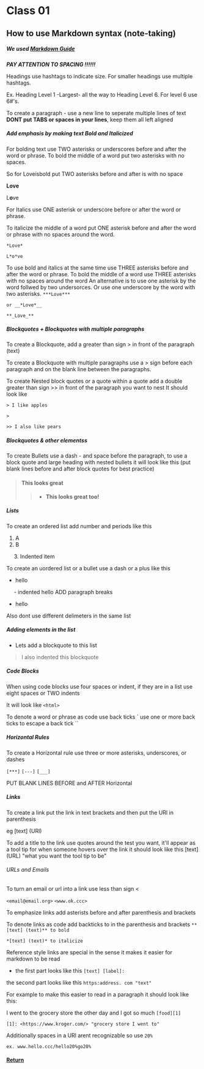 # Class 01

## How to use Markdown syntax (note-taking)
##### We used [Markdown Guide](https://www.markdownguide.org/basic-syntax/)

***PAY ATTENTION TO SPACING !!!!!!***

Headings use hashtags to indicate size. For smaller headings use multiple hashtags. 

Ex. Heading Level 1 -Largest- all the way to Heading Level 6. For level 6 use 6#'s.

To create a paragraph - use a new line to seperate multiple lines of text 
**DONT put TABS or spaces in your lines**, keep them all left aligned

##### Add emphasis by making text Bold and Italicized

For bolding text use TWO asterisks or underscores before and after the word or phrase. To bold the middle of a word put two asterisks with no spaces. 

So for Loveisbold put TWO asterisks before and after is with no space

**Love**

L**o**ve
 
For Italics use ONE asterisk or underscore before or after the word or phrase.

To italicize the middle of a word put ONE asterisk before and after the word or phrase with no spaces around the word.

`*Love*`

`L*o*ve`

To use bold and italics at the same time use THREE asterisks before and after the word or phrase. To bold the middle of a word use THREE asterisks with no spaces around the word
An alternative is to use one asterisk by the word follwed by two undersorces. Or use one underscore by the word with two asterisks.
`***Love***`

`or __*Love*__`

`**_Love_**`
 
##### Blockquotes + Blockquotes with multiple paragraphs
 
To create a Blockquote, add a greater than sign > in front of the paragraph (text)
 
To create a Blockquote with multiple paragraphs use a > sign before each paragraph and on the blank line between the paragraphs.
 
To create Nested block quotes or a quote within a quote add a double greater than sign >> in front of the paragraph you want to nest 
It should look like 

`> I like apples`

`>` 

`>> I also like pears` 

##### Blockquotes & other elementss

To create Bullets use a dash - and space before the paragraph, to use a block quote and large heading with nested bullets it will look like this 
(put blank lines before and after block quotes for best practice)

> #### This looks great
> 
>> - **This looks great too!**

##### Lists

To create an ordered list add number and periods like this
1. A
2. B

&nbsp;&nbsp;&nbsp;&nbsp; 3. Indented item

To create an uordered list or a bullet use a dash or a plus like this

- hello  

&nbsp;&nbsp;&nbsp;&nbsp; - indented hello ADD paragraph breaks

- hello

Also dont use different delimeters in the same list

##### Adding elements in the list

- Lets add a blockquote to this list
> I also indented this blockquote 

##### Code Blocks

When using code blocks use four spaces or indent, if they are in a list use eight spaces or TWO indents

It will look like
`<html>`

To denote a word or phrase as code use back ticks `
use one or more back ticks to escape a back tick ``
 
##### Horizontal Rules
 
To create a Horizontal rule use three or more asterisks, underscores, or dashes

`[***]`
`[---]`
`[___]`
 
PUT BLANK LINES BEFORE and AFTER Horizontal
 
##### Links
 
To create a link put the link in text brackets and then put the URl in parenthesis

eg [text] (URl)
 
To add a title to the link use quotes around the test you want, it'll appear as a tool tip for when someone hovers over the link 
it should look like this [text] (URL) "what you want the tool tip to be"
 
###### URLs and Emails

To turn an email or url into a link use less than sign <

`<email@email.org>`
`<www.ok.ccc>`

To emphasize links add asterists before and after parenthesis and brackets


To denote links as code add backticks to in the parenthesis and brackets
`**[text] (text)** to bold` 


`*[text] (text)* to italicize`

Reference style links are special in the sense it makes it easier for markdown to be read


* the first part looks like this `[text] [label]:` 


the second part looks like this `https:address. com "text"`


For example to make this easier to read in a paragraph it should look like this:


I went to the grocery store the other day and I got so much `[food][1]`
 

`[1]: <https://www.kroger.com/> "grocery store I went to"`
  
Additionally spaces in a URl arent recognizable so use `20%` 

`ex. www.hello.ccc/hello20%go20%`

#### [Return](/Reading-Notes/102/) 